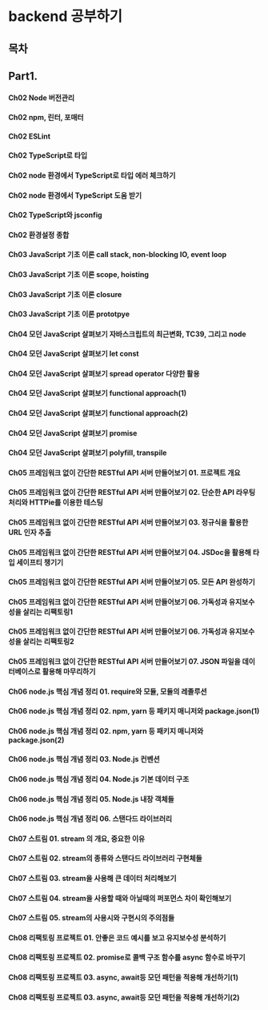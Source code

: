 # backend 공부하기
## 목차
## Part1.
#### Ch02 Node 버전관리
#### Ch02 npm, 린터, 포매터
#### Ch02 ESLint
#### Ch02 TypeScript로 타입
#### Ch02 node 환경에서 TypeScript로 타입 에러 체크하기
#### Ch02 node 환경에서 TypeScript 도움 받기
#### Ch02 TypeScript와 jsconfig
#### Ch02 환경설정 종합
#### Ch03 JavaScript 기초 이론 call stack, non-blocking IO, event loop
#### Ch03 JavaScript 기초 이론 scope, hoisting 
#### Ch03 JavaScript 기초 이론 closure
#### Ch03 JavaScript 기초 이론 prototpye
#### Ch04 모던 JavaScript 살펴보기 자바스크립트의 최근변화, TC39, 그리고 node
#### Ch04 모던 JavaScript 살펴보기 let const
#### Ch04 모던 JavaScript 살펴보기 spread operator 다양한 활용
#### Ch04 모던 JavaScript 살펴보기 functional approach(1)
#### Ch04 모던 JavaScript 살펴보기 functional approach(2)
#### Ch04 모던 JavaScript 살펴보기 promise
#### Ch04 모던 JavaScript 살펴보기 polyfill, transpile
#### Ch05 프레임워크 없이 간단한 RESTful API 서버 만들어보기 01. 프로젝트 개요
#### Ch05 프레임워크 없이 간단한 RESTful API 서버 만들어보기 02. 단순한 API 라우팅 처리와 HTTPie를 이용한 테스팅
#### Ch05 프레임워크 없이 간단한 RESTful API 서버 만들어보기 03. 정규식을 활용한 URL 인자 추출
#### Ch05 프레임워크 없이 간단한 RESTful API 서버 만들어보기 04. JSDoc을 활용해 타입 세이프티 챙기기
#### Ch05 프레임워크 없이 간단한 RESTful API 서버 만들어보기 05. 모든 API 완성하기
#### Ch05 프레임워크 없이 간단한 RESTful API 서버 만들어보기 06. 가독성과 유지보수성을 살리는 리팩토링1
#### Ch05 프레임워크 없이 간단한 RESTful API 서버 만들어보기 06. 가독성과 유지보수성을 살리는 리팩토링2
#### Ch05 프레임워크 없이 간단한 RESTful API 서버 만들어보기 07. JSON 파일을 데이터베이스로 활용해 마무리하기
#### Ch06 node.js 핵심 개념 정리 01. require와 모듈, 모듈의 레졸루션
#### Ch06 node.js 핵심 개념 정리 02. npm, yarn 등 패키지 매니저와 package.json(1)
#### Ch06 node.js 핵심 개념 정리 02. npm, yarn 등 패키지 매니저와 package.json(2)
#### Ch06 node.js 핵심 개념 정리 03. Node.js 컨벤션
#### Ch06 node.js 핵심 개념 정리 04. Node.js 기본 데이터 구조
#### Ch06 node.js 핵심 개념 정리 05. Node.js 내장 객체들
#### Ch06 node.js 핵심 개념 정리 06. 스탠다드 라이브러리
#### Ch07 스트림 01. stream 의 개요, 중요한 이유
#### Ch07 스트림 02. stream의 종류와 스탠다드 라이브러리 구현체들
#### Ch07 스트림 03. stream을 사용해 큰 데이터 처리해보기
#### Ch07 스트림 04. stream을 사용할 때와 아닐때의 퍼포먼스 차이 확인해보기
#### Ch07 스트림 05. stream의 사용시와 구현시의 주의점들
#### Ch08 리팩토링 프로젝트 01. 안좋은 코드 예시를 보고 유지보수성 분석하기
#### Ch08 리팩토링 프로젝트 02. promise로 콜백 구조 함수를 async 함수로 바꾸기
#### Ch08 리팩토링 프로젝트 03. async, await등 모던 패턴을 적용해 개선하기(1)
#### Ch08 리팩토링 프로젝트 03. async, await등 모던 패턴을 적용해 개선하기(2)
